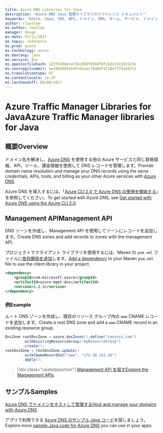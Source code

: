 ```yaml
---
title: Azure DNS Libraries for Java
description: "Azure DNS Java 管理ライブラリのリファレンス ドキュメント"
keywords: "Azure, Java, SDK, API, ドメイン, DNS, ネーム, サービス, ドメイン ネーム サービス"
author: rloutlaw
ms.author: routlaw
manager: douge
ms.date: 07/11/2017
ms.topic: reference
ms.prod: azure
ms.technology: azure
ms.devlang: java
ms.service: dns
ms.openlocfilehash: 123f61004c473bc060f0360f0fcb027d1591523e
ms.sourcegitcommit: ae39830d5a54fedceac78d8df1718e77741e03fa
ms.translationtype: HT
ms.contentlocale: ja-JP
ms.lasthandoff: 09/09/2017
---
```

# <a name="azure-traffic-manager-libraries-for-java"></a><span data-ttu-id="f83d7-104">Azure Traffic Manager Libraries for Java</span><span class="sxs-lookup"><span data-stu-id="f83d7-104">Azure Traffic Manager libraries for Java</span></span>

## <a name="overview"></a><span data-ttu-id="f83d7-105">概要</span><span class="sxs-lookup"><span data-stu-id="f83d7-105">Overview</span></span>

<span data-ttu-id="f83d7-106">ドメイン名を解決し、[Azure DNS](/azure/dns/dns-overview) を使用する他の Azure サービスと同じ資格情報、API、ツール、課金情報を使用して DNS レコードを管理します。</span><span class="sxs-lookup"><span data-stu-id="f83d7-106">Provide domain name resolution and manage your DNS records using the same credentials, APIs, tools, and billing as your other Azure services with [Azure DNS](/azure/dns/dns-overview).</span></span>

<span data-ttu-id="f83d7-107">Azure DNS を導入するには、「[Azure CLI 2.0 で Azure DNS の使用を開始する](/azure/dns/dns-getstarted-cli)」を参照してください。</span><span class="sxs-lookup"><span data-stu-id="f83d7-107">To get started with Azure DNS, see [Get started with Azure DNS using the Azure CLI 2.0](/azure/dns/dns-getstarted-cli).</span></span>

## <a name="management-api"></a><span data-ttu-id="f83d7-108">Management API</span><span class="sxs-lookup"><span data-stu-id="f83d7-108">Management API</span></span>

<span data-ttu-id="f83d7-109">DNS ゾーンを作成し、Management API を使用してゾーンにレコードを追加します。</span><span class="sxs-lookup"><span data-stu-id="f83d7-109">Create DNS zones and add records to zones with the management API.</span></span>

<span data-ttu-id="f83d7-110">プロジェクトでクライアント ライブラリを使用するには、Maven の `pom.xml` ファイルに[依存関係を追加](https://maven.apache.org/guides/getting-started/index.html#How_do_I_use_external_dependencies)します。</span><span class="sxs-lookup"><span data-stu-id="f83d7-110">[Add a dependency](https://maven.apache.org/guides/getting-started/index.html#How_do_I_use_external_dependencies) to your Maven `pom.xml` file to use the client library in your project.</span></span>

```XML
<dependency>
    <groupId>com.microsoft.azure</groupId>
    <artifactId>azure-mgmt-dns</artifactId>
    <version>1.2.1</version>
</dependency>
```   

### <a name="example"></a><span data-ttu-id="f83d7-111">例</span><span class="sxs-lookup"><span data-stu-id="f83d7-111">Example</span></span>

<span data-ttu-id="f83d7-112">ルート DNS ゾーンを作成し、既存のリソース グループ内の `www` CNAME レコードを追加します。</span><span class="sxs-lookup"><span data-stu-id="f83d7-112">Create a root DNS zone and add a `www` CNAME record in an existing resource group.</span></span>

```java
DnsZone rootDnsZone = azure.dnsZones().define("contoso.com")
        .withExistingResourceGroup("myResourceGroup")
        .create();
rootDnsZone = rootDnsZone.update()
        .withCNameRecordSet("www", "172.30.241.20")
        .apply();
```

> [!div class="nextstepaction"]
> [<span data-ttu-id="f83d7-113">Management API を探す</span><span class="sxs-lookup"><span data-stu-id="f83d7-113">Explore the Management APIs</span></span>](/java/api/overview/azure/dns/managementapi)

## <a name="samples"></a><span data-ttu-id="f83d7-114">サンプル</span><span class="sxs-lookup"><span data-stu-id="f83d7-114">Samples</span></span>

[<span data-ttu-id="f83d7-115">Azure DNS でドメインをホストして管理する</span><span class="sxs-lookup"><span data-stu-id="f83d7-115">Host and manage your domains with Azure DNS</span></span>](https://github.com/Azure-Samples/dns-java-host-and-manage-your-domains)

<span data-ttu-id="f83d7-116">アプリで利用できる [Azure DNS のサンプル Java コード](https://azure.microsoft.com/resources/samples/?platform=java&term=dns)を探しましょう。</span><span class="sxs-lookup"><span data-stu-id="f83d7-116">Explore more [sample Java code for Azure DNS](https://azure.microsoft.com/resources/samples/?platform=java&term=dns) you can use in your apps.</span></span>